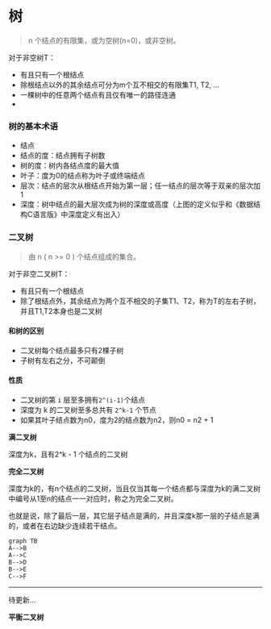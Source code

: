 # 树

> n 个结点的有限集，或为空树(n=0)，或非空树。

对于非空树T：

- 有且只有一个根结点
- 除根结点以外的其余结点可分为m个互不相交的有限集T1, T2, ...
- 一棵树中的任意两个结点有且仅有唯一的路径连通
- 



### 树的基本术语

- 结点
- 结点的度：结点拥有子树数
- 树的度：树内各结点度的最大值
- 叶子：度为0的结点称为叶子或终端结点
- 层次：结点的层次从根结点开始为第一层；任一结点的层次等于双亲的层次加1
- 深度：树中结点的最大层次成为树的深度或高度（上图的定义似乎和《数据结构C语言版》中深度定义有出入）



### 二叉树

> 由 n ( n >= 0 ) 个结点组成的集合。

对于非空二叉树T：

- 有且只有一个根结点
- 除了根结点外，其余结点为两个互不相交的子集T1、T2，称为T的左右子树，并且T1,T2本身也是二叉树



#### 和树的区别

- 二叉树每个结点最多只有2棵子树
- 子树有左右之分，不可颠倒



#### 性质

- 二叉树的第 ` i ` 层至多拥有`2^(i-1)`个结点
- 深度为 k 的二叉树至多总共有 `2^k-1` 个节点
- 如果其叶子结点数为n0，度为2的结点数为n2，则n0 = n2 + 1



**满二叉树**

深度为k，且有2^k - 1 个结点的二叉树



**完全二叉树**

深度为k的，有n个结点的二叉树，当且仅当其每一个结点都与深度为k的满二叉树中编号从1至n的结点一一对应时，称之为完全二叉树。

也就是说，除了最后一层，其它层子结点是满的，并且深度k那一层的子结点是满的，或者在右边缺少连续若干结点。

```mermaid
graph TB
A-->B
A-->C
B-->D
B-->E
C-->F
```

---

待更新...

**平衡二叉树**

